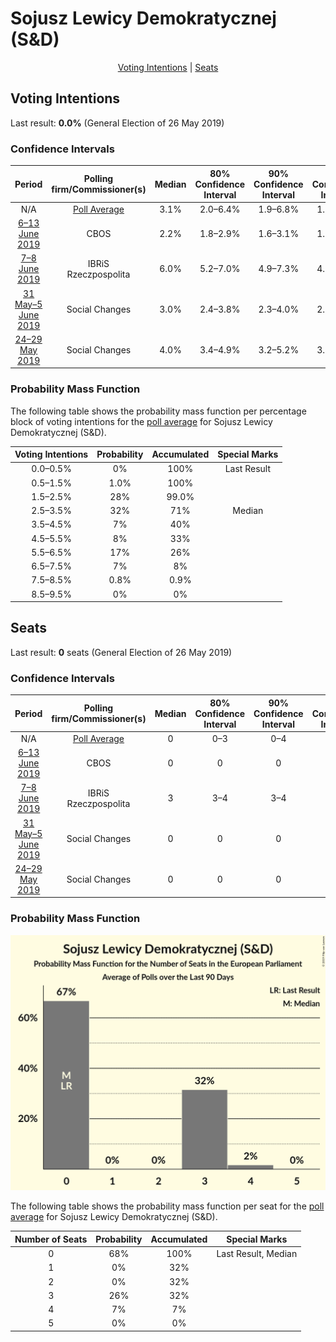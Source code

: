 # Sojusz Lewicy Demokratycznej (S&D)

<p align="center"><a href="#voting-intentions">Voting Intentions</a> | <a href="#seats">Seats</a></p>

## Voting Intentions

Last result: **0.0%** (General Election of 26 May 2019)

### Confidence Intervals

| Period     | Polling firm/Commissioner(s) | Median | 80% Confidence Interval | 90% Confidence Interval | 95% Confidence Interval | 99% Confidence Interval |
|:----------:|:----------------:|:-----------:|:-----------------------:|:-----------------------:|:-----------------------:|:-----------------------:|
| N/A | [Poll Average](average.html) | 3.1% | 2.0–6.4% | 1.9–6.8% | 1.7–7.1% | 1.5–7.7% |
| [6–13 June 2019](2019-06-13-CBOS.html) | CBOS | 2.2% | 1.8–2.9% | 1.6–3.1% | 1.5–3.3% | 1.3–3.7% |
| [7–8 June 2019](2019-06-08-IBRiS.html) | IBRiS <br> Rzeczpospolita | 6.0% | 5.2–7.0% | 4.9–7.3% | 4.7–7.6% | 4.4–8.1% |
| [31 May–5 June 2019](2019-06-05-SocialChanges.html) | Social Changes | 3.0% | 2.4–3.8% | 2.3–4.0% | 2.1–4.2% | 1.9–4.6% |
| [24–29 May 2019](2019-05-29-SocialChanges.html) | Social Changes | 4.0% | 3.4–4.9% | 3.2–5.2% | 3.0–5.4% | 2.7–5.9% |

### Probability Mass Function

The following table shows the probability mass function per percentage block of voting intentions for the [poll average](average.html) for Sojusz Lewicy Demokratycznej (S&D).

| Voting Intentions | Probability | Accumulated | Special Marks |
|:-----------------:|:-----------:|:-----------:|:-------------:|
| 0.0–0.5% | 0% | 100% | Last Result |
| 0.5–1.5% | 1.0% | 100% |  |
| 1.5–2.5% | 28% | 99.0% |  |
| 2.5–3.5% | 32% | 71% | Median |
| 3.5–4.5% | 7% | 40% |  |
| 4.5–5.5% | 8% | 33% |  |
| 5.5–6.5% | 17% | 26% |  |
| 6.5–7.5% | 7% | 8% |  |
| 7.5–8.5% | 0.8% | 0.9% |  |
| 8.5–9.5% | 0% | 0% |  |


## Seats

Last result: **0** seats (General Election of 26 May 2019)

### Confidence Intervals

| Period     | Polling firm/Commissioner(s) | Median | 80% Confidence Interval | 90% Confidence Interval | 95% Confidence Interval | 99% Confidence Interval |
|:----------:|:----------------:|:------:|:-----------------------:|:-----------------------:|:-----------------------:|:-----------------------:|
| N/A | [Poll Average](average.html) | 0 | 0–3 | 0–4 | 0–4 | 0–4 |
| [6–13 June 2019](2019-06-13-CBOS.html) | CBOS | 0 | 0 | 0 | 0 | 0 |
| [7–8 June 2019](2019-06-08-IBRiS.html) | IBRiS <br> Rzeczpospolita | 3 | 3–4 | 3–4 | 0–4 | 0–4 |
| [31 May–5 June 2019](2019-06-05-SocialChanges.html) | Social Changes | 0 | 0 | 0 | 0 | 0 |
| [24–29 May 2019](2019-05-29-SocialChanges.html) | Social Changes | 0 | 0 | 0 | 0–3 | 0–3 |

### Probability Mass Function

![Graph with seats probability mass function not yet produced](average-seats-pmf-sojuszlewicydemokratycznejsd.png "Seats Probability Mass Function")

The following table shows the probability mass function per seat for the [poll average](average.html) for Sojusz Lewicy Demokratycznej (S&D).

| Number of Seats | Probability | Accumulated | Special Marks |
|:---------------:|:-----------:|:-----------:|:-------------:|
| 0 | 68% | 100% | Last Result, Median |
| 1 | 0% | 32% |  |
| 2 | 0% | 32% |  |
| 3 | 26% | 32% |  |
| 4 | 7% | 7% |  |
| 5 | 0% | 0% |  |


